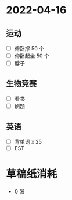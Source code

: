 # **2022-04-16**

## 运动

- [ ] 俯卧撑 50 个
- [ ] 仰卧起坐 50 个
- [ ] 脖子

## 生物竞赛
- [ ] 看书
- [ ] 刷题

## 英语
- [ ] 背单词 x 25
- [ ] EST

# 草稿纸消耗

- 0 张
